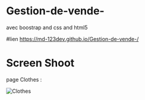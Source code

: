 # Gestion-de-vende-
avec boostrap and css and html5

#lien 
 https://md-123dev.github.io/Gestion-de-vende-/
 
# Screen Shoot

page Clothes :

![Clothes](https://user-images.githubusercontent.com/43389513/90398847-58587900-e09a-11ea-8b99-c75632eae78d.PNG)


